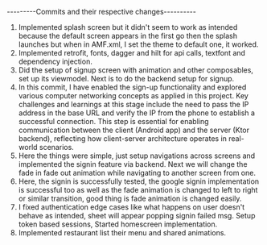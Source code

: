---------Commits and their respective changes----------
1. Implemented splash screen but it didn't seem to work as intended because the default screen appears in the first go then the splash launches but when in AMF.xml, I set the theme to default one, it worked.
2. Implemented retrofit, fonts, dagger and hilt for api calls, textfont and dependency injection.
3. Did the setup of signup screen with animation and other composables, set up its viewmodel. Next is to do the backend setup for signup.
4. In this commit, I have enabled the sign-up functionality and explored various computer networking concepts as applied in this project. Key challenges and learnings at this stage include the need to pass the IP address in the base URL and verify the IP from the phone to establish a successful connection. This step is essential for enabling communication between the client (Android app) and the server (Ktor backend), reflecting how client-server architecture operates in real-world scenarios. 
5. Here the things were simple, just setup navigations across screens and implemented the signin feature via backend. Next we will change the fade in fade out animation while navigating to another screen from one.
6. Here, the signin is successfully tested, the google signin implementation is successful too as well as the fade animation is changed to left to right or similar transition, good thing is fade animation is changed easily. 
7. I fixed authentication edge cases like what happens on user doesn't behave as intended, sheet will appear popping signin failed msg. Setup token based sessions, Started homescreen implementation.
8. Implemented restaurant list their menu and shared animations.
